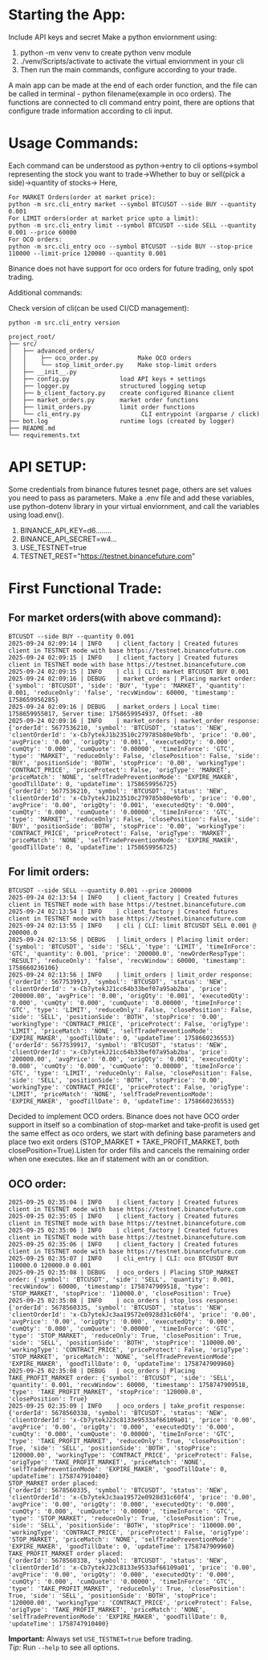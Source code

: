 
 # Starting the App:
 Include API keys and secret
 Make a python enviornment using:
  1. python -m venv venv   to create python venv module
  2. ./venv/Scripts/activate  to activate the virtual enviornment in your cli
  3. Then run the main commands, configure according to your trade.

A main app can be made at the end of each order function, and the file can be called in terminal - python filename(example in oco orders).
The functions are connected to cli command entry point, there are options that configure trade information according to cli input. 

# Usage Commands:
Each command can be understood as python->entry to cli options->symbol representing the stock you want to trade->Whether to buy or sell(pick a side)->quantity of stocks->
Here, 
```
For MARKET Orders(order at market price):
python -m src.cli_entry market --symbol BTCUSDT --side BUY --quantity 0.001       
For LIMIT orders(order at market price upto a limit):
python -m src.cli_entry limit --symbol BTCUSDT --side SELL --quantity 0.001 --price 60000
For OCO orders:
python -m src.cli_entry oco --symbol BTCUSDT --side BUY --stop-price 110000 --limit-price 120000 --quantity 0.001
```

Binance does not have support for oco orders for future trading, only spot trading.


Additional commands:

Check version of cli(can be used CI/CD management):
```
python -m src.cli_entry version
```



```plaintext
project_root/
├── src/
│   ├── advanced_orders/
│   │    ├── oco_order.py           Make OCO orders
│   │    └── stop_limit_order.py    Make stop-limit orders
│   ├── __init__.py
│   ├── config.py              load API keys + settings
│   ├── logger.py              structured logging setup
│   ├── b_client_factory.py    create configured Binance client
│   ├── market_orders.py       market order functions
│   ├── limit_orders.py        limit order functions
│   └── cli_entry.py                 CLI entrypoint (argparse / click)
├── bot.log                    runtime logs (created by logger)
├── README.md
└── requirements.txt
```

# API SETUP:
Some credentials from binance futures tesnet page, others are set values you need to pass as parameters.
Make a .env file and add these variables, use python-dotenv library in your virtual enviornment, and call the variables using load.env().

1. BINANCE_API_KEY=d6........
2. BINANCE_API_SECRET=w4...
3. USE_TESTNET=true
4. TESTNET_REST="https://testnet.binancefuture.com"



# First Functional Trade:

## For market orders(with above command):
```
BTCUSDT --side BUY --quantity 0.001
2025-09-24 02:09:14 | INFO    | client_factory | Created futures client in TESTNET mode with base https://testnet.binancefuture.com
2025-09-24 02:09:15 | INFO    | client_factory | Created futures client in TESTNET mode with base https://testnet.binancefuture.com
2025-09-24 02:09:15 | INFO    | cli | CLI: market BTCUSDT BUY 0.001
2025-09-24 02:09:16 | DEBUG   | market_orders | Placing market order: {'symbol': 'BTCUSDT', 'side': 'BUY', 'type': 'MARKET', 'quantity': 0.001, 'reduceOnly': 'false', 'recvWindow': 60000, 'timestamp': 1758659956285}
2025-09-24 02:09:16 | DEBUG   | market_orders | Local time: 1758659955017, Server time: 1758659954937, Offset: -80
2025-09-24 02:09:16 | INFO    | market_orders | market_order response: {'orderId': 5677536210, 'symbol': 'BTCUSDT', 'status': 'NEW', 'clientOrderId': 'x-Cb7ytekJ1b23510c279785b80e9bfb', 'price': '0.00', 'avgPrice': '0.00', 'origQty': '0.001', 'executedQty': '0.000', 'cumQty': '0.000', 'cumQuote': '0.00000', 'timeInForce': 'GTC', 'type': 'MARKET', 'reduceOnly': False, 'closePosition': False, 'side': 'BUY', 'positionSide': 'BOTH', 'stopPrice': '0.00', 'workingType': 'CONTRACT_PRICE', 'priceProtect': False, 'origType': 'MARKET', 'priceMatch': 'NONE', 'selfTradePreventionMode': 'EXPIRE_MAKER', 'goodTillDate': 0, 'updateTime': 1758659956725}
{'orderId': 5677536210, 'symbol': 'BTCUSDT', 'status': 'NEW', 'clientOrderId': 'x-Cb7ytekJ1b23510c279785b80e9bfb', 'price': '0.00', 'avgPrice': '0.00', 'origQty': '0.001', 'executedQty': '0.000', 'cumQty': '0.000', 'cumQuote': '0.00000', 'timeInForce': 'GTC', 'type': 'MARKET', 'reduceOnly': False, 'closePosition': False, 'side': 'BUY', 'positionSide': 'BOTH', 'stopPrice': '0.00', 'workingType': 'CONTRACT_PRICE', 'priceProtect': False, 'origType': 'MARKET', 'priceMatch': 'NONE', 'selfTradePreventionMode': 'EXPIRE_MAKER', 'goodTillDate': 0, 'updateTime': 1758659956725}
```
## For limit orders:
```
BTCUSDT --side SELL --quantity 0.001 --price 200000   
2025-09-24 02:13:54 | INFO    | client_factory | Created futures client in TESTNET mode with base https://testnet.binancefuture.com
2025-09-24 02:13:54 | INFO    | client_factory | Created futures client in TESTNET mode with base https://testnet.binancefuture.com
2025-09-24 02:13:55 | INFO    | cli | CLI: limit BTCUSDT SELL 0.001 @ 200000.0
2025-09-24 02:13:56 | DEBUG   | limit_orders | Placing limit order: {'symbol': 'BTCUSDT', 'side': 'SELL', 'type': 'LIMIT', 'timeInForce': 'GTC', 'quantity': 0.001, 'price': '200000.0', 'newOrderRespType': 'RESULT', 'reduceOnly': 'false', 'recvWindow': 60000, 'timestamp': 1758660236106}
2025-09-24 02:13:56 | INFO    | limit_orders | limit_order response: {'orderId': 5677539917, 'symbol': 'BTCUSDT', 'status': 'NEW', 'clientOrderId': 'x-Cb7ytekJ21cc64b33bef07a95ab2ba', 'price': '200000.00', 'avgPrice': '0.00', 'origQty': '0.001', 'executedQty': '0.000', 'cumQty': '0.000', 'cumQuote': '0.00000', 'timeInForce': 'GTC', 'type': 'LIMIT', 'reduceOnly': False, 'closePosition': False, 'side': 'SELL', 'positionSide': 'BOTH', 'stopPrice': '0.00', 'workingType': 'CONTRACT_PRICE', 'priceProtect': False, 'origType': 'LIMIT', 'priceMatch': 'NONE', 'selfTradePreventionMode': 'EXPIRE_MAKER', 'goodTillDate': 0, 'updateTime': 1758660236553}
{'orderId': 5677539917, 'symbol': 'BTCUSDT', 'status': 'NEW', 'clientOrderId': 'x-Cb7ytekJ21cc64b33bef07a95ab2ba', 'price': '200000.00', 'avgPrice': '0.00', 'origQty': '0.001', 'executedQty': '0.000', 'cumQty': '0.000', 'cumQuote': '0.00000', 'timeInForce': 'GTC', 'type': 'LIMIT', 'reduceOnly': False, 'closePosition': False, 'side': 'SELL', 'positionSide': 'BOTH', 'stopPrice': '0.00', 'workingType': 'CONTRACT_PRICE', 'priceProtect': False, 'origType': 'LIMIT', 'priceMatch': 'NONE', 'selfTradePreventionMode': 'EXPIRE_MAKER', 'goodTillDate': 0, 'updateTime': 1758660236553}
```

Decided to implement  OCO orders. Binance does not have OCO order support in itself so a combination of stop-market and take-profit is used get the same effect as oco orders, we start with defining base parameters and  place two exit orders (STOP_MARKET + TAKE_PROFIT_MARKET, both closePosition=True).Listen for order fills and cancels the remaining order when one executes. like an if statement with an or condition.


## OCO order:
```
2025-09-25 02:35:04 | INFO    | client_factory | Created futures client in TESTNET mode with base https://testnet.binancefuture.com
2025-09-25 02:35:05 | INFO    | client_factory | Created futures client in TESTNET mode with base https://testnet.binancefuture.com
2025-09-25 02:35:06 | INFO    | client_factory | Created futures client in TESTNET mode with base https://testnet.binancefuture.com
2025-09-25 02:35:06 | INFO    | client_factory | Created futures client in TESTNET mode with base https://testnet.binancefuture.com
2025-09-25 02:35:07 | INFO    | cli_entry | CLI: oco BTCUSDT BUY 110000.0 120000.0 0.001
2025-09-25 02:35:08 | DEBUG   | oco_orders | Placing STOP_MARKET order: {'symbol': 'BTCUSDT', 'side': 'SELL', 'quantity': 0.001, 'recvWindow': 60000, 'timestamp': 1758747909518, 'type': 'STOP_MARKET', 'stopPrice': '110000.0', 'closePosition': True}
2025-09-25 02:35:08 | INFO    | oco_orders | stop_loss response: {'orderId': 5678560335, 'symbol': 'BTCUSDT', 'status': 'NEW', 'clientOrderId': 'x-Cb7ytekJc3aa19572e0928d31c60f4', 'price': '0.00', 'avgPrice': '0.00', 'origQty': '0.000', 'executedQty': '0.000', 'cumQty': '0.000', 'cumQuote': '0.00000', 'timeInForce': 'GTC', 'type': 'STOP_MARKET', 'reduceOnly': True, 'closePosition': True, 'side': 'SELL', 'positionSide': 'BOTH', 'stopPrice': '110000.00', 'workingType': 'CONTRACT_PRICE', 'priceProtect': False, 'origType': 'STOP_MARKET', 'priceMatch': 'NONE', 'selfTradePreventionMode': 'EXPIRE_MAKER', 'goodTillDate': 0, 'updateTime': 1758747909960}
2025-09-25 02:35:08 | DEBUG   | oco_orders | Placing TAKE_PROFIT_MARKET order: {'symbol': 'BTCUSDT', 'side': 'SELL', 'quantity': 0.001, 'recvWindow': 60000, 'timestamp': 1758747909518, 'type': 'TAKE_PROFIT_MARKET', 'stopPrice': '120000.0', 'closePosition': True}
2025-09-25 02:35:09 | INFO    | oco_orders | take_profit response: {'orderId': 5678560338, 'symbol': 'BTCUSDT', 'status': 'NEW', 'clientOrderId': 'x-Cb7ytekJ23c8133e9533af66109a01', 'price': '0.00', 'avgPrice': '0.00', 'origQty': '0.000', 'executedQty': '0.000', 'cumQty': '0.000', 'cumQuote': '0.00000', 'timeInForce': 'GTC', 'type': 'TAKE_PROFIT_MARKET', 'reduceOnly': True, 'closePosition': True, 'side': 'SELL', 'positionSide': 'BOTH', 'stopPrice': '120000.00', 'workingType': 'CONTRACT_PRICE', 'priceProtect': False, 'origType': 'TAKE_PROFIT_MARKET', 'priceMatch': 'NONE', 'selfTradePreventionMode': 'EXPIRE_MAKER', 'goodTillDate': 0, 'updateTime': 1758747910400}
STOP_MARKET order placed:
{'orderId': 5678560335, 'symbol': 'BTCUSDT', 'status': 'NEW', 'clientOrderId': 'x-Cb7ytekJc3aa19572e0928d31c60f4', 'price': '0.00', 'avgPrice': '0.00', 'origQty': '0.000', 'executedQty': '0.000', 'cumQty': '0.000', 'cumQuote': '0.00000', 'timeInForce': 'GTC', 'type': 'STOP_MARKET', 'reduceOnly': True, 'closePosition': True, 'side': 'SELL', 'positionSide': 'BOTH', 'stopPrice': '110000.00', 'workingType': 'CONTRACT_PRICE', 'priceProtect': False, 'origType': 'STOP_MARKET', 'priceMatch': 'NONE', 'selfTradePreventionMode': 'EXPIRE_MAKER', 'goodTillDate': 0, 'updateTime': 1758747909960}
TAKE_PROFIT_MARKET order placed:
{'orderId': 5678560338, 'symbol': 'BTCUSDT', 'status': 'NEW', 'clientOrderId': 'x-Cb7ytekJ23c8133e9533af66109a01', 'price': '0.00', 'avgPrice': '0.00', 'origQty': '0.000', 'executedQty': '0.000', 'cumQty': '0.000', 'cumQuote': '0.00000', 'timeInForce': 'GTC', 'type': 'TAKE_PROFIT_MARKET', 'reduceOnly': True, 'closePosition': True, 'side': 'SELL', 'positionSide': 'BOTH', 'stopPrice': '120000.00', 'workingType': 'CONTRACT_PRICE', 'priceProtect': False, 'origType': 'TAKE_PROFIT_MARKET', 'priceMatch': 'NONE', 'selfTradePreventionMode': 'EXPIRE_MAKER', 'goodTillDate': 0, 'updateTime': 1758747910400}
```

**Important:** Always set `USE_TESTNET=true` before trading.  
*Tip:* Run `--help` to see all options.